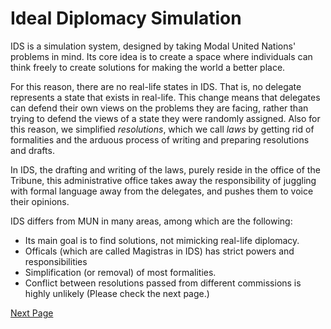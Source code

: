 # Ideal Diplomacy Simulation
IDS is a simulation system, designed by taking Modal United Nations' problems in mind. Its core idea is to create a space where
individuals can think freely to create solutions for making the world a better place.

For this reason, there are no real-life states in IDS. That is, no delegate
represents a state that exists in real-life. This change means that delegates
can defend their own views on the problems they are facing, rather than trying
to defend the views of a state they were randomly assigned. Also for this
reason, we simplified *resolutions*, which we call *laws* by getting rid of
formalities and the arduous process of writing and preparing resolutions and
drafts.

In IDS, the drafting and writing of the laws, purely reside in the office of the
Tribune, this administrative office takes away the responsibility of juggling
with formal language away from the delegates, and pushes them to voice their
opinions.

IDS differs from MUN in many areas, among which are the following:

* Its main goal is to find solutions, not mimicking real-life diplomacy.
* Officals (which are called Magistras in IDS) has strict powers and
  responsibilities
* Simplification (or removal) of most formalities.
* Conflict between resolutions passed from different
  commissions is highly unlikely (Please check the next page.)

[Next Page](magistras_and_administiration.md)

